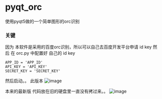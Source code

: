 # pyqt_orc
使用pyqt5做的一个简单图形的orc识别

###  关键
因为 本软件是采用的百度orc识别，所以可以自己去百度开发平台申请 id key
然后 在 orc.py 中配置好 自己的 id key
```
APP_ID = 'APP_ID'
API_KEY = 'API_KEY'
SECRET_KEY = 'SECRET_KEY'
```
然后启动。。
此版本
![image](https://github.com/libaibuaidufu/pyqt_orc/blob/master/this_v.png)

本来的最新版 代码放在旧的硬盘里一直没有拷过来。。
![image](https://github.com/libaibuaidufu/pyqt_orc/blob/master/last_v.png)
